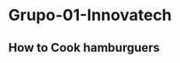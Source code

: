 # Grupo-01-Innovatech
## How to Cook hamburguers
<div align= "center"
| ingredientes    |   Cantidad     |
|-----------------|----------------|
| Jitomate        |      1         |

